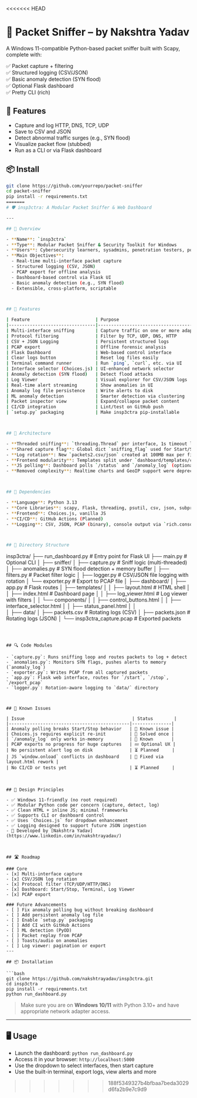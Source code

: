 <<<<<<< HEAD
# 🐍 Packet Sniffer – by Nakshtra Yadav

A Windows 11-compatible Python-based packet sniffer built with Scapy, complete with:

✅ Packet capture + filtering  
✅ Structured logging (CSV/JSON)  
✅ Basic anomaly detection (SYN flood)  
✅ Optional Flask dashboard  
✅ Pretty CLI (rich)

## 🚀 Features

- Capture and log HTTP, DNS, TCP, UDP
- Save to CSV and JSON
- Detect abnormal traffic surges (e.g., SYN flood)
- Visualize packet flow (stubbed)
- Run as a CLI or via Flask dashboard

## 📦 Install

```bash
git clone https://github.com/yourrepo/packet-sniffer
cd packet-sniffer
pip install -r requirements.txt
=======
# 🛡️ insp3ctra: A Modular Packet Sniffer & Web Dashboard

---

## 📌 Overview

- **Name**: `insp3ctra`
- **Type**: Modular Packet Sniffer & Security Toolkit for Windows
- **Users**: Cybersecurity learners, sysadmins, penetration testers, portfolio builders
- **Main Objectives**:
  - Real-time multi-interface packet capture
  - Structured logging (CSV, JSON)
  - PCAP export for offline analysis
  - Dashboard-based control via Flask UI
  - Basic anomaly detection (e.g., SYN flood)
  - Extensible, cross-platform, scriptable



## 🚀 Features

| Feature                         | Purpose                                      | Status        | Tech Stack                        |
|---------------------------------|----------------------------------------------|----------------|------------------------------------|
| Multi-interface sniffing        | Capture traffic on one or more adapters     | ✅ Completed    | Scapy, threading, psutil           |
| Protocol filtering              | Filter by TCP, UDP, DNS, HTTP               | ✅ Completed    | Scapy layers                       |
| CSV + JSON Logging              | Persistent structured logs                   | ✅ Completed    | `csv`, `json`                      |
| PCAP export                     | Offline forensic analysis                   | ✅ Completed    | `wrpcap()`                         |
| Flask Dashboard                 | Web-based control interface                 | ✅ Completed    | Flask, Jinja2                      |
| Clear logs button               | Reset log files easily                      | ✅ Completed    | Flask POST                         |
| Terminal command runner         | Run `ping`, `curl`, etc. via UI             | ✅ Completed    | subprocess                         |
| Interface selector (Choices.js) | UI-enhanced network selector                | ✅ Completed    | JS + psutil                        |
| Anomaly detection (SYN flood)   | Detect flood attacks                        | ✅ Completed    | TCP flags heuristic                |
| Log Viewer                      | Visual explorer for CSV/JSON logs           | ✅ Completed    | JS + Flask API                     |
| Real-time alert streaming       | Show anomalies in UI                        | 🔁 Buggy        | polling `/anomaly_log`             |
| Anomaly log file persistence    | Write alerts to disk                        | ⏳ Planned      | `anomalies.txt` or `json`          |
| ML anomaly detection            | Smarter detection via clustering            | ⏳ Planned      | PyOD, scikit-learn                 |
| Packet inspector view           | Expand/collapse packet content              | ⏳ Planned      | HTML/JS                            |
| CI/CD integration               | Lint/test on GitHub push                    | ⏳ Planned      | GitHub Actions                     |
| `setup.py` packaging            | Make insp3ctra pip-installable              | ⏳ Planned      | setuptools                         |



## 🧱 Architecture

- **Threaded sniffing**: `threading.Thread` per interface, 1s timeout loops
- **Shared capture flag**: Global dict `sniffing_flag` used for Start/Stop
- **Log rotation**: New `packets2.csv/json` created at 100MB max per file
- **Frontend modularity**: Templates split under `dashboard/templates/components`
- **JS polling**: Dashboard polls `/status` and `/anomaly_log` (optional)
- **Removed complexity**: Realtime charts and GeoIP support were deprecated



## 🧰 Dependencies

- **Language**: Python 3.13
- **Core Libraries**: scapy, Flask, threading, psutil, csv, json, subprocess
- **Frontend**: Choices.js, vanilla JS
- **CI/CD**: GitHub Actions (Planned)
- **Logging**: CSV, JSON, PCAP (binary), console output via `rich.console`



## 📁 Directory Structure

```
insp3ctra/
├── run_dashboard.py            # Entry point for Flask UI
├── main.py                     # Optional CLI
│
├── sniffer/
│   ├── capture.py              # Sniff logic (multi-threaded)
│   ├── anomalies.py            # SYN flood detection + memory buffer
│   ├── filters.py              # Packet filter logic
│   ├── logger.py               # CSV/JSON file logging with rotation
│   └── exporter.py             # Export to PCAP file
│
├── dashboard/
│   ├── app.py                  # Flask routes
│   ├── templates/
│   │   ├── layout.html         # HTML shell
│   │   ├── index.html          # Dashboard page
│   │   ├── log_viewer.html     # Log viewer with filters
│   │   └── components/
│   │       ├── control_buttons.html
│   │       ├── interface_selector.html
│   │       ├── status_panel.html
│   │       
│
├── data/
│   ├── packets.csv             # Rotating logs (CSV)
│   ├── packets.json            # Rotating logs (JSON)
│   └── insp3ctra_capture.pcap  # Exported packets
```



## 🔍 Code Modules

- `capture.py`: Runs sniffing loop and routes packets to log + detect
- `anomalies.py`: Monitors SYN flags, pushes alerts to memory (`anomaly_log`)
- `exporter.py`: Writes PCAP from all captured packets
- `app.py`: Flask web interface, routes for `/start`, `/stop`, `/export_pcap`
- `logger.py`: Rotation-aware logging to `data/` directory



## 🐞 Known Issues

| Issue                                         | Status        |
|----------------------------------------------|---------------|
| Anomaly polling breaks Start/Stop behavior   | 🐞 Known issue |
| Choices.js requires explicit re-init         | 🧩 Solved once |
| `/anomaly_log` only works in-memory          | 📌 Known       |
| PCAP exports no progress for huge captures   | 💤 Optional UX |
| No persistent alert log on disk              | ⏳ Planned     |
| JS `window.onload` conflicts in dashboard    | 🧼 Fixed via layout.html rework |
| No CI/CD or tests yet                        | ⏳ Planned     |



## 🧭 Design Principles

- ✅ Windows 11-friendly (no root required)
- ✅ Modular Python code per concern (capture, detect, log)
- ✅ Clean HTML + inline JS; minimal frameworks
- ✅ Supports CLI or dashboard control
- ✅ Uses `Choices.js` for dropdown enhancement
- ✅ Logging designed to support future JSON ingestion
- 🔧 Developed by [Nakshtra Yadav](https://www.linkedin.com/in/nakshtrayadav/)



## 🛣️ Roadmap

### Core
- [x] Multi-interface capture
- [x] CSV/JSON log rotation
- [x] Protocol filter (TCP/UDP/HTTP/DNS)
- [x] Dashboard: Start/Stop, Terminal, Log Viewer
- [x] PCAP export

### Future Advancements
- [ ] Fix anomaly polling bug without breaking dashboard
- [ ] Add persistent anomaly log file
- [ ] Enable `setup.py` packaging
- [ ] Add CI with GitHub Actions
- [ ] ML detection (PyOD)
- [ ] Packet replay from PCAP
- [ ] Toasts/audio on anomalies
- [ ] Log viewer: pagination or export
---

## 📦 Installation

```bash
git clone https://github.com/nakshtrayadav/insp3ctra.git
cd insp3ctra
pip install -r requirements.txt
python run_dashboard.py
```

> Make sure you are on **Windows 10/11** with Python 3.10+ and have appropriate network adapter access.

---

## 🖥️ Usage

- Launch the dashboard: `python run_dashboard.py`
- Access it in your browser: `http://localhost:5000`
- Use the dropdown to select interfaces, then start capture
- Use the built-in terminal, export logs, view alerts and more
>>>>>>> 188f5349327b4bfbaa7beda3029d6fa2b9e7c9d9
